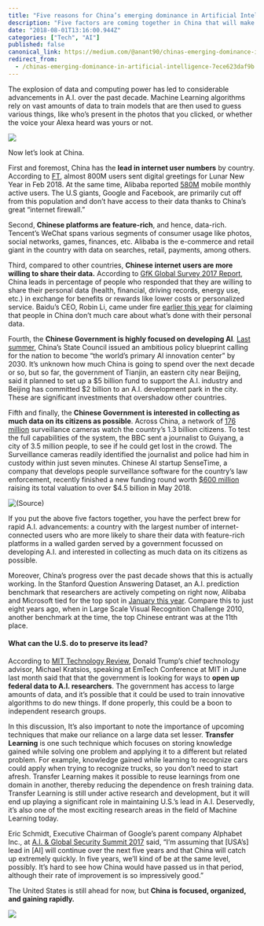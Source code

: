 ```yaml
---
title: "Five reasons for China’s emerging dominance in Artificial Intelligence"
description: "Five factors are coming together in China that will make it an A.I. superpower in the next decade or so."
date: "2018-08-01T13:16:00.944Z"
categories: ["Tech", "AI"]
published: false
canonical_link: https://medium.com/@anant90/chinas-emerging-dominance-in-artificial-intelligence-7ece623daf9b
redirect_from:
  - /chinas-emerging-dominance-in-artificial-intelligence-7ece623daf9b
---
```


The explosion of data and computing power has led to considerable advancements in A.I. over the past decade. Machine Learning algorithms rely on vast amounts of data to train models that are then used to guess various things, like who’s present in the photos that you clicked, or whether the voice your Alexa heard was yours or not.

![](/assets/blog/five-reasons-for-chinas-emerging-dominance-in-artificial-intelligence/asset-1.png)

Now let’s look at China.

First and foremost, China has the **lead in internet user numbers** by country. According to [FT](https://www.ft.com/content/ad35315c-1793-11e8-9376-4a6390addb44), almost 800M users sent digital greetings for Lunar New Year in Feb 2018. At the same time, Alibaba reported [580M](https://www.forbes.com/sites/greatspeculations/2018/02/02/alibabas-growth-across-segments-bodes-well-for-2018/#1ddf27d4210c) mobile monthly active users. The U.S giants, Google and Facebook, are primarily cut off from this population and don’t have access to their data thanks to China’s great “internet firewall.”

Second, **Chinese platforms are feature-rich**, and hence, data-rich. Tencent’s WeChat spans various segments of consumer usage like photos, social networks, games, finances, etc. Alibaba is the e-commerce and retail giant in the country with data on searches, retail, payments, among others.

Third, compared to other countries, **Chinese internet users are more willing to share their data.** According to [GfK Global Survey 2017 Report](https://www.gfk.com/fileadmin/user_upload/country_one_pager/NL/images/Global-GfK_onderzoek_-_delen_van_persoonlijke_data.pdf), China leads in percentage of people who responded that they are willing to share their personal data (health, financial, driving records, energy use, etc.) in exchange for benefits or rewards like lower costs or personalized service. Baidu’s CEO, Robin Li, came under fire [earlier this year](http://en.people.cn/n3/2018/0328/c90000-9442509.html) for claiming that people in China don’t much care about what’s done with their personal data.

Fourth, the **Chinese Government is highly focused on developing AI**. [Last summer](https://www.nytimes.com/2017/07/20/business/china-artificial-intelligence.html), China’s State Council issued an ambitious policy blueprint calling for the nation to become “the world’s primary AI innovation center” by 2030. It’s unknown how much China is going to spend over the next decade or so, but so far, the government of Tianjin, an eastern city near Beijing, said it planned to set up a $5 billion fund to support the A.I. industry and Beijing has committed $2 billion to an A.I. development park in the city. These are significant investments that overshadow other countries.

Fifth and finally, the **Chinese Government is interested in collecting as much data on its citizens as possible**. Across China, a network of [176 million](https://www.huffingtonpost.com/entry/china-surveillance-camera-big-brother_us_5a2ff4dfe4b01598ac484acc) surveillance cameras watch the country’s 1.3 billion citizens. To test the full capabilities of the system, the BBC sent a journalist to Guiyang, a city of 3.5 million people, to see if he could get lost in the crowd. The Surveillance cameras readily identified the journalist and police had him in custody within just seven minutes. Chinese AI startup SenseTime, a company that develops people surveillance software for the country’s law enforcement, recently finished a new funding round worth [$600 million](https://techcrunch.com/2018/05/30/even-more-money-for-senstime-ai-china/) raising its total valuation to over $4.5 billion in May 2018.

![([Source](http://www.followcn.com/china-installs-worlds-advanced-video-surveillance-system-20-million-street-cameras/))](/assets/blog/five-reasons-for-chinas-emerging-dominance-in-artificial-intelligence/asset-2.jpeg)

If you put the above five factors together, you have the perfect brew for rapid A.I. advancements: a country with the largest number of internet-connected users who are more likely to share their data with feature-rich platforms in a walled garden served by a government focussed on developing A.I. and interested in collecting as much data on its citizens as possible.

Moreover, China’s progress over the past decade shows that this is actually working. In the Stanford Question Answering Dataset, an A.I. prediction benchmark that researchers are actively competing on right now, Alibaba and Microsoft tied for the top spot in [January this year](https://www.cnet.com/news/new-results-show-ai-is-as-good-as-reading-comprehension-as-we-are/). Compare this to just eight years ago, when in Large Scale Visual Recognition Challenge 2010, another benchmark at the time, the top Chinese entrant was at the 11th place.

#### What can the U.S. do to preserve its lead?

According to [MIT Technology Review](https://www.technologyreview.com/s/611331/the-white-house-promises-to-release-government-data-to-fuel-the-ai-boom/), Donald Trump’s chief technology advisor, Michael Kratsios, speaking at EmTech Conference at MIT in June last month said that that the government is looking for ways to **open up federal data to A.I. researchers**. The government has access to large amounts of data, and it’s possible that it could be used to train innovative algorithms to do new things. If done properly, this could be a boon to independent research groups.

In this discussion, It’s also important to note the importance of upcoming techniques that make our reliance on a large data set lesser. **Transfer Learning** is one such technique which focuses on storing knowledge gained while solving one problem and applying it to a different but related problem. For example, knowledge gained while learning to recognize cars could apply when trying to recognize trucks, so you don’t need to start afresh. Transfer Learning makes it possible to reuse learnings from one domain in another, thereby reducing the dependence on fresh training data. Transfer Learning is still under active research and development, but it will end up playing a significant role in maintaining U.S.’s lead in A.I. Deservedly, it’s also one of the most exciting research areas in the field of Machine Learning today.

Eric Schmidt, Executive Chairman of Google’s parent company Alphabet Inc., at [A.I. & Global Security Summit 2017](https://www.cnas.org/publications/transcript/eric-schmidt-keynote-address-at-the-center-for-a-new-american-security-artificial-intelligence-and-global-security-summit) said, “I’m assuming that \[USA’s\] lead in \[AI\] will continue over the next five years and that China will catch up extremely quickly. In five years, we’ll kind of be at the same level, possibly. It’s hard to see how China would have passed us in that period, although their rate of improvement is so impressively good.”

The United States is still ahead for now, but **China is focused, organized, and gaining rapidly.**

![](/assets/blog/five-reasons-for-chinas-emerging-dominance-in-artificial-intelligence/asset-3.png)
